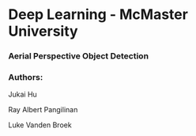 # Deep Learning - McMaster University

### Aerial Perspective Object Detection

### Authors:

Jukai Hu

Ray Albert Pangilinan

Luke Vanden Broek
